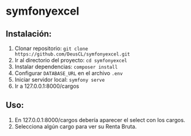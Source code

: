 # symfonyexcel

## Instalación:
1) Clonar repositorio: `git clone https://github.com/DeusCL/symfonyexcel.git`
2) Ir al directorio del proyecto: `cd symfonyexcel`
3) Instalar dependencias: `composer install`
4) Configurar `DATABASE_URL` en el archivo `.env`
5) Iniciar servidor local: `symfony serve`
6) Ir a 127.0.0.1:8000/cargos


## Uso:
1) En 127.0.0.1:8000/cargos debería aparecer el select con los cargos.
2) Selecciona algún cargo para ver su Renta Bruta.

